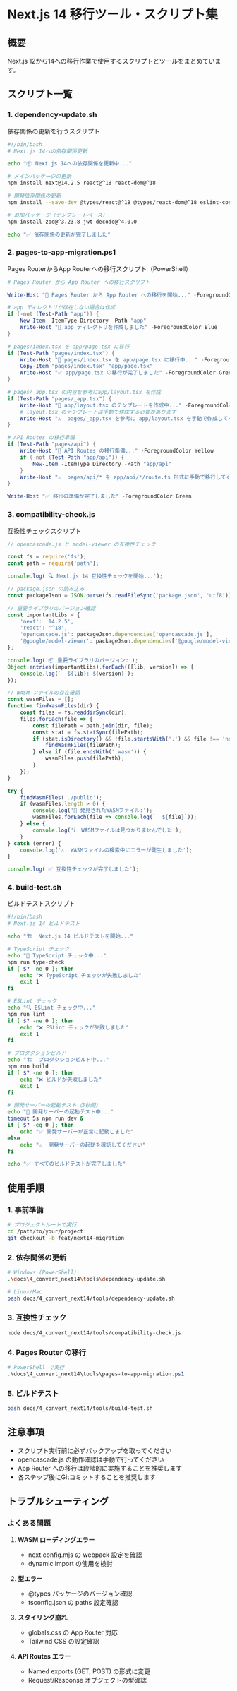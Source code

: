 # Next.js 14 移行ツール・スクリプト集

## 概要

Next.js 12から14への移行作業で使用するスクリプトとツールをまとめています。

## スクリプト一覧

### 1. dependency-update.sh
依存関係の更新を行うスクリプト

```bash
#!/bin/bash
# Next.js 14への依存関係更新

echo "📦 Next.js 14への依存関係を更新中..."

# メインパッケージの更新
npm install next@14.2.5 react@^18 react-dom@^18

# 開発依存関係の更新
npm install --save-dev @types/react@^18 @types/react-dom@^18 eslint-config-next@14.2.5 @types/node@^20 typescript@^5

# 追加パッケージ（テンプレートベース）
npm install zod@^3.23.8 jwt-decode@^4.0.0

echo "✅ 依存関係の更新が完了しました"
```

### 2. pages-to-app-migration.ps1
Pages RouterからApp Routerへの移行スクリプト（PowerShell）

```powershell
# Pages Router から App Router への移行スクリプト

Write-Host "🔄 Pages Router から App Router への移行を開始..." -ForegroundColor Green

# app ディレクトリが存在しない場合は作成
if (-not (Test-Path "app")) {
    New-Item -ItemType Directory -Path "app"
    Write-Host "📁 app ディレクトリを作成しました" -ForegroundColor Blue
}

# pages/index.tsx を app/page.tsx に移行
if (Test-Path "pages/index.tsx") {
    Write-Host "📝 pages/index.tsx を app/page.tsx に移行中..." -ForegroundColor Yellow
    Copy-Item "pages/index.tsx" "app/page.tsx"
    Write-Host "✅ app/page.tsx の移行が完了しました" -ForegroundColor Green
}

# pages/_app.tsx の内容を参考にapp/layout.tsx を作成
if (Test-Path "pages/_app.tsx") {
    Write-Host "📝 app/layout.tsx のテンプレートを作成中..." -ForegroundColor Yellow
    # layout.tsx のテンプレートは手動で作成する必要があります
    Write-Host "⚠️  pages/_app.tsx を参考に app/layout.tsx を手動で作成してください" -ForegroundColor Yellow
}

# API Routes の移行準備
if (Test-Path "pages/api") {
    Write-Host "📁 API Routes の移行準備..." -ForegroundColor Yellow
    if (-not (Test-Path "app/api")) {
        New-Item -ItemType Directory -Path "app/api"
    }
    Write-Host "⚠️  pages/api/* を app/api/*/route.ts 形式に手動で移行してください" -ForegroundColor Yellow
}

Write-Host "✅ 移行の準備が完了しました" -ForegroundColor Green
```

### 3. compatibility-check.js
互換性チェックスクリプト

```javascript
// opencascade.js と model-viewer の互換性チェック

const fs = require('fs');
const path = require('path');

console.log('🔍 Next.js 14 互換性チェックを開始...');

// package.json の読み込み
const packageJson = JSON.parse(fs.readFileSync('package.json', 'utf8'));

// 重要ライブラリのバージョン確認
const importantLibs = {
    'next': '14.2.5',
    'react': '^18',
    'opencascade.js': packageJson.dependencies['opencascade.js'],
    '@google/model-viewer': packageJson.dependencies['@google/model-viewer']
};

console.log('📦 重要ライブラリのバージョン:');
Object.entries(importantLibs).forEach(([lib, version]) => {
    console.log(`  ${lib}: ${version}`);
});

// WASM ファイルの存在確認
const wasmFiles = [];
function findWasmFiles(dir) {
    const files = fs.readdirSync(dir);
    files.forEach(file => {
        const filePath = path.join(dir, file);
        const stat = fs.statSync(filePath);
        if (stat.isDirectory() && !file.startsWith('.') && file !== 'node_modules') {
            findWasmFiles(filePath);
        } else if (file.endsWith('.wasm')) {
            wasmFiles.push(filePath);
        }
    });
}

try {
    findWasmFiles('./public');
    if (wasmFiles.length > 0) {
        console.log('🔧 発見されたWASMファイル:');
        wasmFiles.forEach(file => console.log(`  ${file}`));
    } else {
        console.log('ℹ️  WASMファイルは見つかりませんでした');
    }
} catch (error) {
    console.log('⚠️  WASMファイルの検索中にエラーが発生しました');
}

console.log('✅ 互換性チェックが完了しました');
```

### 4. build-test.sh
ビルドテストスクリプト

```bash
#!/bin/bash
# Next.js 14 ビルドテスト

echo "🏗️  Next.js 14 ビルドテストを開始..."

# TypeScript チェック
echo "📝 TypeScript チェック中..."
npm run type-check
if [ $? -ne 0 ]; then
    echo "❌ TypeScript チェックが失敗しました"
    exit 1
fi

# ESLint チェック
echo "🔍 ESLint チェック中..."
npm run lint
if [ $? -ne 0 ]; then
    echo "❌ ESLint チェックが失敗しました"
    exit 1
fi

# プロダクションビルド
echo "🏗️  プロダクションビルド中..."
npm run build
if [ $? -ne 0 ]; then
    echo "❌ ビルドが失敗しました"
    exit 1
fi

# 開発サーバーの起動テスト（5秒間）
echo "🚀 開発サーバーの起動テスト中..."
timeout 5s npm run dev &
if [ $? -eq 0 ]; then
    echo "✅ 開発サーバーが正常に起動しました"
else
    echo "⚠️  開発サーバーの起動を確認してください"
fi

echo "✅ すべてのビルドテストが完了しました"
```

## 使用手順

### 1. 事前準備
```bash
# プロジェクトルートで実行
cd /path/to/your/project
git checkout -b feat/next14-migration
```

### 2. 依存関係の更新
```bash
# Windows (PowerShell)
.\docs\4_convert_next14\tools\dependency-update.sh

# Linux/Mac
bash docs/4_convert_next14/tools/dependency-update.sh
```

### 3. 互換性チェック
```bash
node docs/4_convert_next14/tools/compatibility-check.js
```

### 4. Pages Router の移行
```powershell
# PowerShell で実行
.\docs\4_convert_next14\tools\pages-to-app-migration.ps1
```

### 5. ビルドテスト
```bash
bash docs/4_convert_next14/tools/build-test.sh
```

## 注意事項

- スクリプト実行前に必ずバックアップを取ってください
- opencascade.js の動作確認は手動で行ってください
- App Router への移行は段階的に実施することを推奨します
- 各ステップ後にGitコミットすることを推奨します

## トラブルシューティング

### よくある問題

1. **WASM ローディングエラー**
   - next.config.mjs の webpack 設定を確認
   - dynamic import の使用を検討

2. **型エラー**
   - @types パッケージのバージョン確認
   - tsconfig.json の paths 設定確認

3. **スタイリング崩れ**
   - globals.css の App Router 対応
   - Tailwind CSS の設定確認

4. **API Routes エラー**
   - Named exports (GET, POST) の形式に変更
   - Request/Response オブジェクトの型確認 